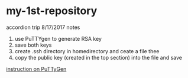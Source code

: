 # my-1st-repository

accordion trip 8/17/2017
notes
1. use PuTTYgen to generate RSA key
2. save both keys
3. create .ssh directory in homedirectory and ceate a file thee
4. copy the public key (created in the top section) into the file and save

[instruction on PuTTyGen](https://docs.joyent.com/public-cloud/getting-started/ssh-keys/generating-an-ssh-key-manually/manually-generating-your-ssh-key-in-windows)
